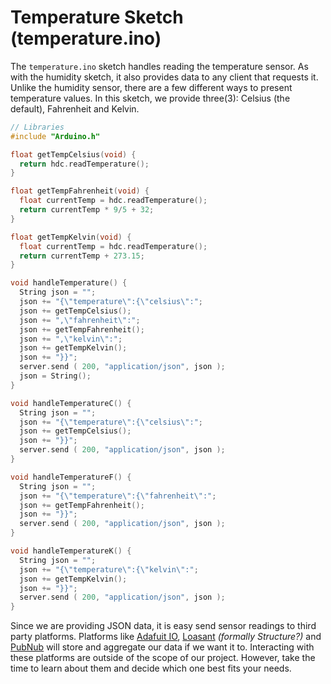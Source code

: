 <!--
title: Main Sketch (reading_sensors.ino)
summary: This document describes the code that we used for our project.
author: G. L. Clark, II
date Created: April 17, 2016
date Modified:{{ file.mtime }}
filename: sketch-temperature.md
-->

# Temperature Sketch (temperature.ino)

The ```temperature.ino``` sketch handles reading the temperature sensor. As with the humidity sketch, it also provides data to any client that requests it. Unlike the humidity sensor, there are a few different ways to present temperature values. In this sketch, we provide three(3): Celsius (the default), Fahrenheit and Kelvin.

```c++
// Libraries
#include "Arduino.h"

float getTempCelsius(void) {
  return hdc.readTemperature();
}

float getTempFahrenheit(void) {
  float currentTemp = hdc.readTemperature();
  return currentTemp * 9/5 + 32;
}

float getTempKelvin(void) {
  float currentTemp = hdc.readTemperature();
  return currentTemp + 273.15;
}

void handleTemperature() {
  String json = "";
  json += "{\"temperature\":{\"celsius\":";
  json += getTempCelsius();
  json += ",\"fahrenheit\":";
  json += getTempFahrenheit();
  json += ",\"kelvin\":";
  json += getTempKelvin();
  json += "}}";
  server.send ( 200, "application/json", json );
  json = String();
}

void handleTemperatureC() {
  String json = "";
  json += "{\"temperature\":{\"celsius\":";
  json += getTempCelsius();
  json += "}}";
  server.send ( 200, "application/json", json );
}

void handleTemperatureF() {
  String json = "";
  json += "{\"temperature\":{\"fahrenheit\":";
  json += getTempFahrenheit();
  json += "}}";
  server.send ( 200, "application/json", json );
}

void handleTemperatureK() {
  String json = "";
  json += "{\"temperature\":{\"kelvin\":";
  json += getTempKelvin();
  json += "}}";
  server.send ( 200, "application/json", json );
}

```

Since we are providing JSON data, it is easy send sensor readings to third party platforms. Platforms like [Adafuit IO](https://io.adafruit.com), [Loasant](https://www.losant.com/iot-platform) _(formally Structure?)_ and [PubNub](https://www.pubnub.com) will store and aggregate our data if we want it to. Interacting with these platforms are outside of the scope of our project. However, take the time to learn about them and decide which one best fits your needs.